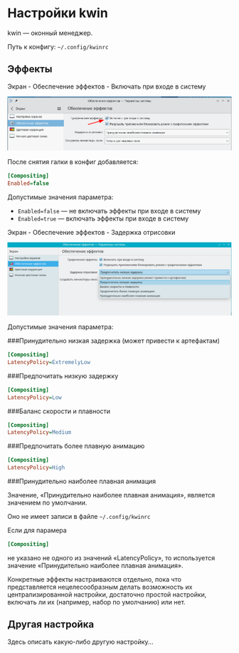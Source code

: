 # Настройки kwin

kwin — оконный менеджер.

Путь к конфигу: `~/.config/kwinrc`

## Эффекты

Экран - Обеспечение эффектов - Включать при входе в систему

![""](../img/2023-06-26_16-13.png "")

После снятия галки в конфиг добавляется:

```ini
[Compositing]
Enabled=false
```

Допустимые значения параметра:

* `Enabled=false` — не включать эффекты при входе в систему
* `Enabled=true` — включать эффекты при входе в систему

Экран - Обеспечение эффектов - Задержка отрисовки

![""](../img/20230627_134516.png "")

Допустимые значения параметра:

###Принудительно низкая задержка (может привести к артефактам)

```ini
[Compositing]
LatencyPolicy=ExtremelyLow
```

###Предпочитать низкую задержку

```ini
[Compositing]
LatencyPolicy=Low
```

###Баланс скорости и плавности

```ini
[Compositing]
LatencyPolicy=Medium
```

###Предпочитать более плавную анимацию

```ini
[Compositing]
LatencyPolicy=High
```
###Принудительно наиболее плавная анимация

Значение, «Принудительно наиболее плавная анимация», является значением по умолчании.

Оно не имеет записи в файле `~/.config/kwinrc`

Если для парамера

```ini
[Compositing]
```

не указано не одного из значений «LatencyPolicy», то используется значение «Принудительно наиболее плавная анимация».


Конкретные эффекты настраиваются отдельно, пока что представляется нецелесообразным делать возможность их централизированной настройки, достаточно простой настройки, включать ли их (например, набор по умолчанию) или нет.

## Другая настройка

Здесь описать какую-либо другую настройку...
